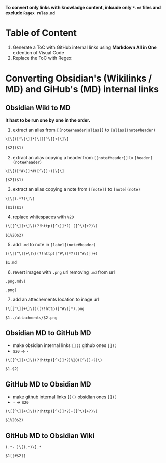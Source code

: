 **To convert only links with knowladge content, inlcude only `*.md` files and exclude `Regex rules.md`**

# Table of Content

1. Generate a ToC with GitHub internal links using **Markdown All in One** extention of Visual Code
2. Replace the ToC with Regex:

# Converting Obsidian's (Wikilinks / MD) and GiHub's (MD) internal links

## Obsidian Wiki to MD

**It hast to be run one by one in the order.**

1. extract an alias from `[[note#header|alias]]` to `[alias](note#header)`

```
\[\[([^\|\]]*)\|([^\]]+)\]\]

[$2]($1)
```

2. extract an alias copying a header from `[[note#header]]` to `[header](note#header)`

```
\[\[([^#\]]*#([^\]]+))\]\]

[$2]($1)
```

3. extract an alias copying a note from `[[note]]` to `[note](note)`

```
\[\[(.*?)\]\]

[$1]($1)
```

4. replace whitespaces with `%20`

```
(\[[^\]]+\]\((?!http)[^\)]*?) ([^\)]+?)\)

$1%20$2)
```

5. add `.md` to note in `[label](note#header)`

```
((\[[^\]]+\]\((?!http)[^#\)]*?)([^#\)])+)

$1.md
```

6. revert images with `.png` url removing `.md` from url

```
.png.md\)

.png)
```

7. add an attechements location to inage url

```
(\[[^\]]+\]\()((?!http)[^#\)]*).png

$1../attachments/$2.png
```

## Obsidian MD to GitHub MD

- make obsidian internal links `[]()` github ones `[]()`
- `$20` -> `-`

```
(\[[^\]]+\]\((?!http)[^\)]*?)%20([^\)]+?)\)

$1-$2)
```

## GitHub MD to Obsidian MD

- make github internal links `[]()` obsidian ones `[]()`
- `-` -> `$20`

```
(\[[^\]]+\]\((?!http)[^\)]*?)-([^\)]+?)\)

$1%20$2)
```

## GitHub MD to Obsidian Wiki

```
(.*- )\[(.*)\].*

$1[[#$2]]
```
